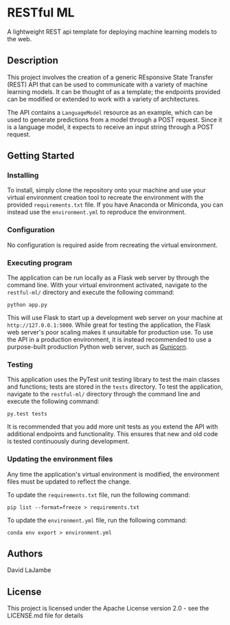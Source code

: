 # RESTful ML

A lightweight REST api template for deploying machine learning models to the web.

## Description

This project involves the creation of a generic REsponsive State Transfer (REST) API that can be used to communicate with a variety of machine learning models. It can be thought of as a template; the endpoints provided can be modified or extended to work with a variety of architectures.

The API contains a `LanguageModel` resource as an example, which can be used to generate predictions from a model through a POST request. Since it is a language model, it expects to receive an input string through a POST request.

## Getting Started

### Installing

To install, simply clone the repository onto your machine and use your virtual environment creation tool to recreate the environment with the provided `requirements.txt` file. If you have Anaconda or Miniconda, you can instead use the `environment.yml` to reproduce the environment.

### Configuration

No configuration is required aside from recreating the virtual environment.

### Executing program

The application can be run locally as a Flask web server by through the command line. With your virtual environment activated, navigate to the `restful-ml/` directory and execute the following command: 
```
python app.py
```
This will use Flask to start up a development web server on your machine at `http://127.0.0.1:5000`. While great for testing the application, the Flask web server's poor scaling makes it unsuitable for production use. To use the API in a production environment, it is instead recommended to use a purpose-built production Python web server, such as [Gunicorn](https://gunicorn.org/).

### Testing

This application uses the PyTest unit testing library to test the main classes and functions; tests are stored in the `tests` directory. To test the application, navigate to the `restful-ml/` directory through the command line and execute the following command: 
```
py.test tests
```
It is recommended that you add more unit tests as you extend the API with additional endpoints and functionality. This ensures that new and old code is tested continuously during development.

### Updating the environment files

Any time the application's virtual environment is modified, the environment files must be updated to reflect the change.

To update the `requirements.txt` file, run the following command:
```
pip list --format=freeze > requirements.txt
```
To update the `environment.yml` file, run the following command:
```
conda env export > environment.yml
```

## Authors

David LaJambe

## License

This project is licensed under the Apache License version 2.0 - see the LICENSE.md file for details